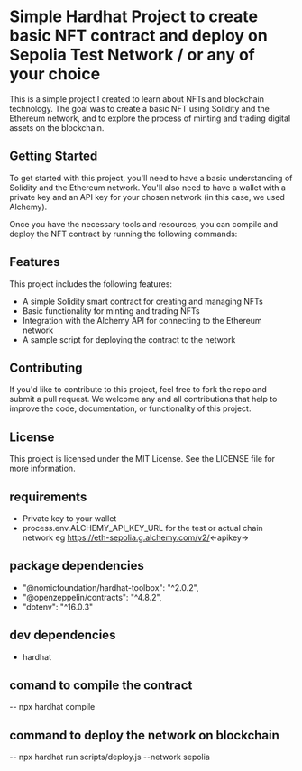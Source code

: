 # Simple Hardhat Project to create basic NFT contract and deploy on Sepolia Test Network / or any of your choice

This is a simple project I created to learn about NFTs and blockchain technology. The goal was to create a basic NFT using Solidity and the Ethereum network, and to explore the process of minting and trading digital assets on the blockchain.

## Getting Started

To get started with this project, you'll need to have a basic understanding of Solidity and the Ethereum network. You'll also need to have a wallet with a private key and an API key for your chosen network (in this case, we used Alchemy).

Once you have the necessary tools and resources, you can compile and deploy the NFT contract by running the following commands:

## Features

This project includes the following features:

- A simple Solidity smart contract for creating and managing NFTs
- Basic functionality for minting and trading NFTs
- Integration with the Alchemy API for connecting to the Ethereum network
- A sample script for deploying the contract to the network
## Contributing

If you'd like to contribute to this project, feel free to fork the repo and submit a pull request. We welcome any and all contributions that help to improve the code, documentation, or functionality of this project.

## License

This project is licensed under the MIT License. See the LICENSE file for more information.

## requirements
- Private key to your wallet
- process.env.ALCHEMY_API_KEY_URL for the test or actual chain network
eg https://eth-sepolia.g.alchemy.com/v2/<-apikey->

## package dependencies
- "@nomicfoundation/hardhat-toolbox": "^2.0.2",
- "@openzeppelin/contracts": "^4.8.2",
- "dotenv": "^16.0.3"

## dev dependencies
- hardhat

## comand to compile the contract
-- npx hardhat compile

## command to deploy the network on blockchain
-- npx hardhat run scripts/deploy.js --network sepolia
